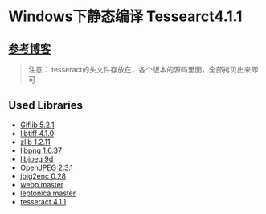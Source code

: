 # Windows下静态编译 Tessearct4.1.1

## [参考博客](https://www.cnblogs.com/njit-77/p/12878348.html)

> 注意：
tesseract的头文件存放在，各个版本的源码里面，全部拷贝出来即可

## Used Libraries
* [Giflib 5.2.1](http://giflib.sourceforge.net/)
* [libtiff 4.1.0](http://simplesystems.org/libtiff/)
* [zlib 1.2.11](http://www.zlib.net/)
* [libpng 1.6.37]( http://www.libpng.org/pub/png/libpng.html)
* [libjpeg 9d](http://ijg.org/)
* [OpenJPEG 2.3.1](http://www.openjpeg.org/)
* [jbig2enc 0.28](https://github.com/agl/jbig2enc)
* [webp master](https://chromium.googlesource.com/webm/libwebp)
* [leptonica master](https://github.com/DanBloomberg/leptonica)
* [tesseract 4.1.1](https://github.com/tesseract-ocr/tesseract)

